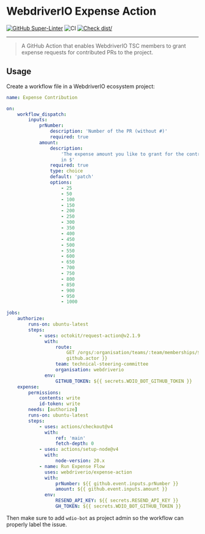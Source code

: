 # WebdriverIO Expense Action

[![GitHub Super-Linter](https://github.com/actions/typescript-action/actions/workflows/linter.yml/badge.svg)](https://github.com/super-linter/super-linter)
![CI](https://github.com/actions/typescript-action/actions/workflows/ci.yml/badge.svg)
[![Check dist/](https://github.com/actions/typescript-action/actions/workflows/check-dist.yml/badge.svg)](https://github.com/actions/typescript-action/actions/workflows/check-dist.yml)

---

> A GitHub Action that enables WebdriverIO TSC members to grant expense requests
> for contributed PRs to the project.

## Usage

Create a workflow file in a WebdriverIO ecosystem project:

```yaml
name: Expense Contribution

on:
    workflow_dispatch:
        inputs:
            prNumber:
                description: 'Number of the PR (without #)'
                required: true
            amount:
                description:
                    'The expense amount you like to grant for the contribution
                    in $'
                required: true
                type: choice
                default: 'patch'
                options:
                    - 25
                    - 50
                    - 100
                    - 150
                    - 200
                    - 250
                    - 300
                    - 350
                    - 400
                    - 450
                    - 500
                    - 550
                    - 600
                    - 650
                    - 700
                    - 750
                    - 800
                    - 850
                    - 900
                    - 950
                    - 1000

jobs:
    authorize:
        runs-on: ubuntu-latest
        steps:
            - uses: octokit/request-action@v2.1.9
              with:
                  route:
                      GET /orgs/:organisation/teams/:team/memberships/${{
                      github.actor }}
                  team: technical-steering-committee
                  organisation: webdriverio
              env:
                  GITHUB_TOKEN: ${{ secrets.WDIO_BOT_GITHUB_TOKEN }}
    expense:
        permissions:
            contents: write
            id-token: write
        needs: [authorize]
        runs-on: ubuntu-latest
        steps:
            - uses: actions/checkout@v4
              with:
                  ref: 'main'
                  fetch-depth: 0
            - uses: actions/setup-node@v4
              with:
                  node-version: 20.x
            - name: Run Expense Flow
              uses: webdriverio/expense-action
              with:
                  prNumber: ${{ github.event.inputs.prNumber }}
                  amount: ${{ github.event.inputs.amount }}
              env:
                  RESEND_API_KEY: ${{ secrets.RESEND_API_KEY }}
                  GH_TOKEN: ${{ secrets.WDIO_BOT_GITHUB_TOKEN }}
```

Then make sure to add `wdio-bot` as project admin so the workflow can properly label the issue.
